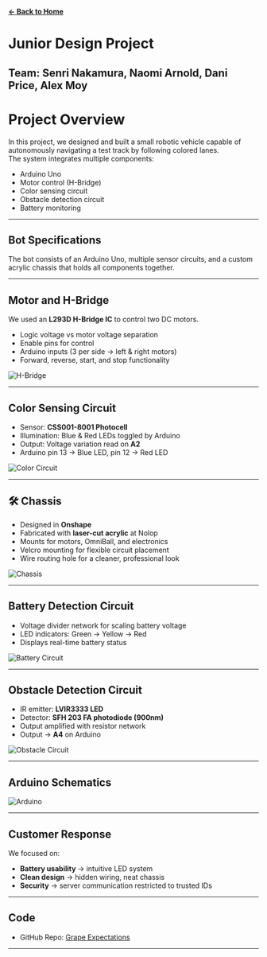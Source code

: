 **[← Back to Home](../README.md)**

# Junior Design Project
**Team**: Senri Nakamura, Naomi Arnold, Dani Price, Alex Moy  
---
# Project Overview
In this project, we designed and built a small robotic vehicle capable of autonomously navigating a test track by following colored lanes.  
The system integrates multiple components:
- Arduino Uno  
- Motor control (H-Bridge)  
- Color sensing circuit  
- Obstacle detection circuit  
- Battery monitoring  

---
## Bot Specifications
The bot consists of an Arduino Uno, multiple sensor circuits, and a custom acrylic chassis that holds all components together.  

---
## Motor and H-Bridge
We used an **L293D H-Bridge IC** to control two DC motors.  
- Logic voltage vs motor voltage separation  
- Enable pins for control  
- Arduino inputs (3 per side → left & right motors)  
- Forward, reverse, start, and stop functionality
  
![H-Bridge](../images/junior/hbridge.png)

---
## Color Sensing Circuit
- Sensor: **CSS001-8001 Photocell**  
- Illumination: Blue & Red LEDs toggled by Arduino  
- Output: Voltage variation read on **A2**  
- Arduino pin 13 → Blue LED, pin 12 → Red LED
  
![Color Circuit](../images/junior/colorc.png)

---
## 🛠️ Chassis
- Designed in **Onshape**  
- Fabricated with **laser-cut acrylic** at Nolop  
- Mounts for motors, OmniBall, and electronics  
- Velcro mounting for flexible circuit placement  
- Wire routing hole for a cleaner, professional look
  
![Chassis](../images/junior/chassic.png)

---
## Battery Detection Circuit
- Voltage divider network for scaling battery voltage  
- LED indicators: Green → Yellow → Red  
- Displays real-time battery status
  
![Battery Circuit](../images/junior/batteryc.png)

---
## Obstacle Detection Circuit
- IR emitter: **LVIR3333 LED**  
- Detector: **SFH 203 FA photodiode (900nm)**  
- Output amplified with resistor network  
- Output → **A4** on Arduino
  
![Obstacle Circuit](../images/junior/ObstacleC.png)

---
## Arduino Schematics

![Arduino](../images/junior/arduino.png)

---
## Customer Response
We focused on:  
- **Battery usability** → intuitive LED system  
- **Clean design** → hidden wiring, neat chassis  
- **Security** → server communication restricted to trusted IDs  

---
## Code
- GitHub Repo: [Grape Expectations](https://github.com/naomi-arnold/grape_expectations)  

---
